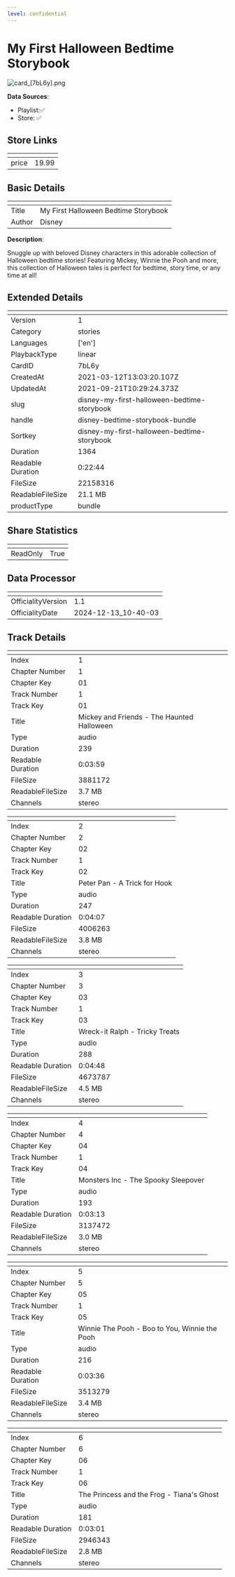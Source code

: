 ```yaml
---
level: confidential
---
```

# My First Halloween Bedtime Storybook

![card_[7bL6y].png](../../img/cards/card_[7bL6y].png)

**Data Sources**: 

- Playlist:✅
- Store: ✅


## Store Links

| <!-- --> | <!-- --> |
| - | - |
| price | 19.99 |


## Basic Details

| <!-- --> | <!-- --> |
| - | - |
| Title | My First Halloween Bedtime Storybook |
| Author | Disney |

**Description**:

Snuggle up with beloved Disney characters in this adorable collection of Halloween bedtime stories! Featuring Mickey, Winnie the Pooh and more, this collection of Halloween tales is perfect for bedtime, story time, or any time at all!


## Extended Details

| <!-- --> | <!-- --> |
| - | - |
| Version | 1 |
| Category | stories |
| Languages | ['en'] |
| PlaybackType | linear |
| CardID | 7bL6y |
| CreatedAt | 2021-03-12T13:03:20.107Z |
| UpdatedAt | 2021-09-21T10:29:24.373Z |
| slug | disney-my-first-halloween-bedtime-storybook |
| handle | disney-bedtime-storybook-bundle |
| Sortkey | disney-my-first-halloween-bedtime-storybook |
| Duration | 1364 |
| Readable Duration | 0:22:44 |
| FileSize | 22158316 |
| ReadableFileSize | 21.1 MB |
| productType | bundle |


## Share Statistics

| <!-- --> | <!-- --> |
| - | - |
| ReadOnly | True |


## Data Processor

| <!-- --> | <!-- --> |
| - | - |
| OfficialityVersion | 1.1
| OfficialityDate | 2024-12-13_10-40-03


## Track Details

| <!-- --> | <!-- --> |
| - | - |
| Index | 1 |
| Chapter Number | 1 |
| Chapter Key | 01 |
| Track Number | 1 |
| Track Key | 01 |
| Title | Mickey and Friends - The Haunted Halloween |
| Type | audio |
| Duration | 239 |
| Readable Duration | 0:03:59 |
| FileSize | 3881172 |
| ReadableFileSize | 3.7 MB |
| Channels | stereo |

| <!-- --> | <!-- --> |
| - | - |
| Index | 2 |
| Chapter Number | 2 |
| Chapter Key | 02 |
| Track Number | 1 |
| Track Key | 02 |
| Title | Peter Pan - A Trick for Hook |
| Type | audio |
| Duration | 247 |
| Readable Duration | 0:04:07 |
| FileSize | 4006263 |
| ReadableFileSize | 3.8 MB |
| Channels | stereo |

| <!-- --> | <!-- --> |
| - | - |
| Index | 3 |
| Chapter Number | 3 |
| Chapter Key | 03 |
| Track Number | 1 |
| Track Key | 03 |
| Title | Wreck-it Ralph - Tricky Treats |
| Type | audio |
| Duration | 288 |
| Readable Duration | 0:04:48 |
| FileSize | 4673787 |
| ReadableFileSize | 4.5 MB |
| Channels | stereo |

| <!-- --> | <!-- --> |
| - | - |
| Index | 4 |
| Chapter Number | 4 |
| Chapter Key | 04 |
| Track Number | 1 |
| Track Key | 04 |
| Title | Monsters Inc - The Spooky Sleepover |
| Type | audio |
| Duration | 193 |
| Readable Duration | 0:03:13 |
| FileSize | 3137472 |
| ReadableFileSize | 3.0 MB |
| Channels | stereo |

| <!-- --> | <!-- --> |
| - | - |
| Index | 5 |
| Chapter Number | 5 |
| Chapter Key | 05 |
| Track Number | 1 |
| Track Key | 05 |
| Title | Winnie The Pooh - Boo to You, Winnie the Pooh |
| Type | audio |
| Duration | 216 |
| Readable Duration | 0:03:36 |
| FileSize | 3513279 |
| ReadableFileSize | 3.4 MB |
| Channels | stereo |

| <!-- --> | <!-- --> |
| - | - |
| Index | 6 |
| Chapter Number | 6 |
| Chapter Key | 06 |
| Track Number | 1 |
| Track Key | 06 |
| Title | The Princess and the Frog - Tiana's Ghost |
| Type | audio |
| Duration | 181 |
| Readable Duration | 0:03:01 |
| FileSize | 2946343 |
| ReadableFileSize | 2.8 MB |
| Channels | stereo |

